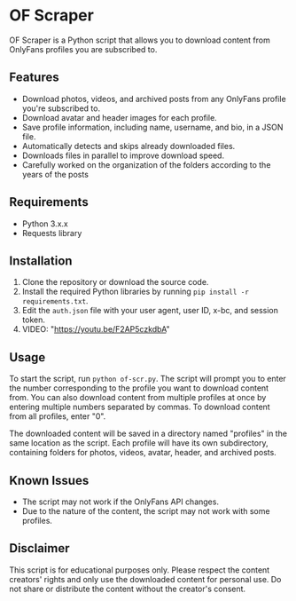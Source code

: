 # OF Scraper

OF Scraper is a Python script that allows you to download content from OnlyFans profiles you are subscribed to.

## Features

- Download photos, videos, and archived posts from any OnlyFans profile you're subscribed to.
- Download avatar and header images for each profile.
- Save profile information, including name, username, and bio, in a JSON file.
- Automatically detects and skips already downloaded files.
- Downloads files in parallel to improve download speed.
- Carefully worked on the organization of the folders according to the years of the posts

## Requirements

- Python 3.x.x
- Requests library

## Installation

1. Clone the repository or download the source code.
2. Install the required Python libraries by running `pip install -r requirements.txt`.
3. Edit the `auth.json` file with your user agent, user ID, x-bc, and session token.
4. VIDEO: "https://youtu.be/F2AP5czkdbA"

## Usage

To start the script, run `python of-scr.py`. The script will prompt you to enter the number corresponding to the profile you want to download content from. You can also download content from multiple profiles at once by entering multiple numbers separated by commas. To download content from all profiles, enter "0".

The downloaded content will be saved in a directory named "profiles" in the same location as the script. Each profile will have its own subdirectory, containing folders for photos, videos, avatar, header, and archived posts.

## Known Issues

- The script may not work if the OnlyFans API changes.
- Due to the nature of the content, the script may not work with some profiles.

## Disclaimer

This script is for educational purposes only. Please respect the content creators' rights and only use the downloaded content for personal use. Do not share or distribute the content without the creator's consent.
